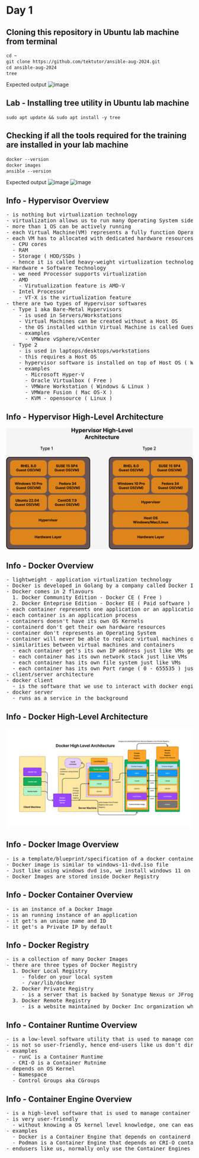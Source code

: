 # Day 1

## Cloning this repository in Ubuntu lab machine from terminal
```
cd ~
git clone https://github.com/tektutor/ansible-aug-2024.git
cd ansible-aug-2024
tree
```

Expected output
![image](https://github.com/user-attachments/assets/3814fc04-2223-489f-b44c-0f3efee256ea)

## Lab - Installing tree utility in Ubuntu lab machine
```
sudo apt update && sudo apt install -y tree
```

## Checking if all the tools required for the training are installed in your lab machine
```
docker --version
docker images
ansible --version
```

Expected output
![image](https://github.com/user-attachments/assets/523f6a49-aa7e-480d-94ad-dc0a1fa0e783)
![image](https://github.com/user-attachments/assets/931f6701-2ece-4e77-b371-8b5946f15709)

## Info - Hypervisor Overview
<pre>
- is nothing but virtualization technology
- virtualization allows us to run many Operating System side by side, parallely on the same desktop/laptop/workstation/server
- more than 1 OS can be actively running
- each Virtual Machine(VM) represents a fully function Operating System
- each VM has to allocated with dedicated hardware resources
  - CPU cores
  - RAM
  - Storage ( HDD/SSDs )
  - hence it is called heavy-weight virtualization technology
- Hardware + Software Technology
  - we need Processor supports virtualization
  - AMD
    - Virutualization feature is AMD-V
  - Intel Processor
    - VT-X is the virtualization feature
- there are two types of Hypervisor softwares
  - Type 1 aka Bare-Metal Hypervisors
    - is used in Servers/Workstations
    - Virtual Machines can be created without a Host OS
    - the OS installed within Virtual Machine is called Guest OS
    - examples
      - VMWare vSphere/vCenter
  - Type 2
    - is used in laptops/desktops/workstations
    - this requires a Host OS 
    - hypervisor software is installed on top of Host OS ( Windows, Linux, Mac OS-X )
    - examples
      - Microsoft Hyper-V
      - Oracle Virtualbox ( Free )
      - VMWare Workstation ( Windows & Linux )
      - VMWare Fusion ( Mac OS-X )
      - KVM - opensource ( Linux )
</pre>

## Info - Hypervisor High-Level Architecture
![Hypervisor](HypervisorHighLevelArchitecture.png)

## Info - Docker Overview
<pre>
- lightweight - application virtualization technology  
- Docker is developed in Golang by a company called Docker Inc
- Docker comes in 2 flavours
  1. Docker Community Edition - Docker CE ( Free )
  2. Docker Enteprise Edition - Docker EE ( Paid software )
- each container represents one application or an application component
- each container is an application process
- containers doesn't have its own OS Kernels
- containerd don't get their own hardware resources
- container don't represents an Operating System
- container will never be able to replace virtual machines or Operating System
- similarities between virtual machines and containers
  - each container get's its own IP address just like VMs get their own IP address
  - each container has its own network stack just like VMs
  - each container has its own file system just like VMs
  - each container has its own Port range ( 0 - 655535 ) just like VMs
- client/server architecture
- docker client
  - is the software that we use to interact with docker engine 
- docker server
  - runs as a service in the background
</pre>
## Info - Docker High-Level Architecture
![Docker](DockerHighLevelArchitecture.png)

## Info - Docker Image Overview
<pre>
- is a template/blueprint/specification of a docker container
- Docker image is similar to windows-11-dvd.iso file
- Just like using windows dvd iso, we install windows 11 on multiples laptops/desktops, same way using docker image we can create multiple container instances
- Docker Images are stored inside Docker Registry
</pre>

## Info - Docker Container Overview
<pre>
- is an instance of a Docker Image
- is an running instance of an application
- it get's an unique name and ID
- it get's a Private IP by default
</pre>  

## Info - Docker Registry
<pre>
- is a collection of many Docker Images
- there are three types of Docker Registry
  1. Docker Local Registry
     - folder on your local system
     - /var/lib/docker
  2. Docker Private Registry
     - is a server that is backed by Sonatype Nexus or JFrog Artifactory
  3. Docker Remote Registry
     - is a website maintained by Docker Inc organization which has developed/maintainging Docker
</pre>

## Info - Container Runtime Overview
<pre>
- is a low-level software utility that is used to manage container images and containers
- is not so user-friendly, hence end-users like us don't directly use the container runtime
- examples
  - runC is a Container Runtime
  - CRI-O is a Container Rutnime
- depends on OS Kernel
  - Namespace
  - Control Groups aka CGroups
</pre>

## Info - Container Engine Overview
<pre>
- is a high-level software that is used to manage container images and containers
- is very user-friendly
  - without knowing a OS kernel level knowledge, one can easily manage images and containers using Container Engines
- examples
  - Docker is a Container Engine that depends on containerd which in turn depends on runC container runtime to manage images/containers
  - Podman is a Container Engine that depends on CRI-O container runtime to manage images and containers
- endusers like us, normally only use the Container Engines not the Container Runtime

</pre>
